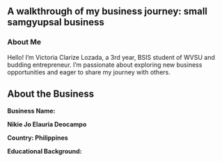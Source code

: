 <!DOCTYPE html>
<html lang="en">
<head>
    <meta charset="UTF-8">
    <meta name="viewport" content="width=device-width, initial-scale=1.0">
  </head>
<body>
    <p>
    <h2>A walkthrough of my business journey: small samgyupsal business</h2>
        <h3> About Me</h3>
 <p>Hello! I’m Victoria Clarize Lozada, a 3rd year, BSIS student of WVSU and budding entrepreneur. I’m passionate about exploring new business opportunities and eager to share my journey with others.</p>

<strong><h2 id="deets"> About the Business</h2>
<p>
	<strong>Business Name:</strong><p>Nikie Jo Elauria Deocampo</p>
	<p><strong>Country:</strong></h4> Philippines</p>
	<p><strong>Educational Background:</strong>
	
</p>
 

</body>
</html>
